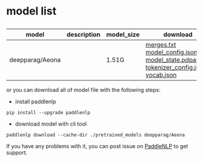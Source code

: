 #  model list

##  

| model  | description | model_size  | download         |
| --- | --- | --- | --- |
|deepparag/Aeona|  | 1.51G | [merges.txt](https://bj.bcebos.com/paddlenlp/models/community/deepparag/Aeona/merges.txt)<br>[model_config.json](https://bj.bcebos.com/paddlenlp/models/community/deepparag/Aeona/model_config.json)<br>[model_state.pdparams](https://bj.bcebos.com/paddlenlp/models/community/deepparag/Aeona/model_state.pdparams)<br>[tokenizer_config.json](https://bj.bcebos.com/paddlenlp/models/community/deepparag/Aeona/tokenizer_config.json)<br>[vocab.json](https://bj.bcebos.com/paddlenlp/models/community/deepparag/Aeona/vocab.json) |

or you can download all of model file with the following steps:

* install paddlenlp

```shell
pip install --upgrade paddlenlp
```

* download model with cli tool

```shell
paddlenlp download --cache-dir ./pretrained_models deepparag/Aeona
```

If you have any problems with it, you can post issue on [PaddleNLP](https://github.com/PaddlePaddle/PaddleNLP) to get support.
